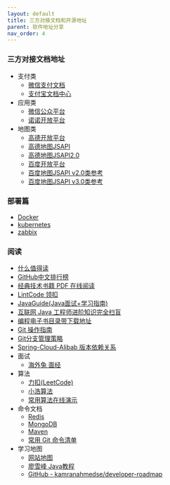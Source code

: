 ```yaml
---
layout: default
title: 三方对接文档和开源地址
parent: 软件地址分享
nav_order: 4
---
```


### 三方对接文档地址
- 支付类
  - [微信支付文档](https://pay.weixin.qq.com/wiki/doc/api/native.php?chapter=2_2)
  - [支付宝文档中心](https://opendocs.alipay.com/mini/developer)
- 应用类
  - [微信公众平台](https://mp.weixin.qq.com/debug/cgi-bin/sandbox?t=sandbox/login)
  - [诺诺开放平台](https://open.jss.com.cn/#/index)
- 地图类
  - [高德开放平台](https://lbs.amap.com/)
  - [高德地图JSAPI](https://lbs.amap.com/api/javascript-api/summary)
  - [高德地图JSAPI2.0](https://lbs.amap.com/api/jsapi-v2/summary/)
  - [百度开放平台](https://lbsyun.baidu.com/)
  - [百度地图JSAPI v2.0类参考](https://lbsyun.baidu.com/cms/jsapi/reference/jsapi_reference.html)
  - [百度地图JSAPI v3.0类参考](https://lbsyun.baidu.com/cms/jsapi/reference/jsapi_reference_3_0.html)


### 部署篇
- [Docker](https://docs.docker.com/get-docker/)
- [kubernetes](https://www.kubernetes.org.cn/docs)
- [zabbix](https://github.com/zabbix/zabbix)


### 阅读
- [什么值得读](https://shenmezhidedu.com/)
- [GitHub中文排行榜](https://github.com/GrowingGit/GitHub-Chinese-Top-Charts)
- [经典技术书籍 PDF 在线阅读](https://awesome-programming-books.github.io/)
- [LintCode 领扣](https://www.lintcode.com/)
- [JavaGuide(Java面试+学习指南)](https://javaguide.cn/home.html)
- [互联网 Java 工程师进阶知识完全扫盲](https://github.com/doocs/advanced-java?utm_source=gold_browser_extension)
- [编程电子书目录带下载地址](https://github.com/javadevbooks/books)
- [Git 操作指南](https://nvie.com/posts/a-successful-git-branching-model/)
- [Git分支管理策略](http://www.ruanyifeng.com/blog/2012/07/git.html)
- [Spring-Cloud-Alibab 版本依赖关系](https://github.com/alibaba/spring-cloud-alibaba/wiki/%E7%89%88%E6%9C%AC%E8%AF%B4%E6%98%8E)
- 面试 
  - [海外兔 面经](https://github.com/resumejob/interview-questions)
- 算法
  - [力扣(LeetCode)](https://leetcode.cn/)
  - [小浩算法](https://www.geekxh.com/0.0.%E5%AD%A6%E4%B9%A0%E9%A1%BB%E7%9F%A5/01.html)
  - [常用算法在线演示](https://www.cs.usfca.edu/~galles/visualization/Algorithms.html)
- 命令文档
  - [Redis](http://redisdoc.com/index.html)
  - [MongoDB](https://docs.mongodb.com/manual/reference/command/)
  - [Maven](https://blog.csdn.net/benhuo931115/article/details/80674760)
  - [常用 Git 命令清单](http://www.ruanyifeng.com/blog/2015/12/git-cheat-sheet.html)
- 学习地图
  - [网站地图](http://c.biancheng.net/sitemap/)
  - [廖雪峰 Java教程](https://www.liaoxuefeng.com/wiki/1252599548343744)
  - [GitHub - kamranahmedse/developer-roadmap](https://github.com/kamranahmedse/developer-roadmap)

